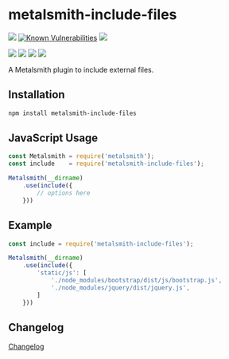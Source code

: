 # metalsmith-include-files

[![](https://badgen.net/npm/v/metalsmith-include-files?icon=npm)](https://www.npmjs.com/package/metalsmith-include-files)
[![Known Vulnerabilities](https://snyk.io/test/npm/metalsmith-include-files/badge.svg)](https://snyk.io/test/npm/metalsmith-include-files)
[![](https://badgen.net/npm/dw/metalsmith-include-files)](https://www.npmjs.com/package/metalsmith-include-files)

[![](https://badgen.net/badge/emmercm/metalsmith-include-files/purple?icon=github)](https://github.com/emmercm/metalsmith-include-files)
[![](https://badgen.net/circleci/github/emmercm/metalsmith-include-files/master?icon=circleci)](https://github.com/emmercm/metalsmith-include-files/blob/master/.circleci/config.yml)
[![](https://badgen.net/codecov/c/github/emmercm/metalsmith-include-files/master?icon=codecov)](https://codecov.io/gh/emmercm/metalsmith-include-files)
[![](https://badgen.net/github/license/emmercm/metalsmith-include-files?color=grey)](https://github.com/emmercm/metalsmith-include-files/blob/master/LICENSE)

A Metalsmith plugin to include external files.

## Installation

```bash
npm install metalsmith-include-files
```

## JavaScript Usage

```javascript
const Metalsmith = require('metalsmith');
const include    = require('metalsmith-include-files');

Metalsmith(__dirname)
    .use(include({
        // options here
    }))
```

## Example

```javascript
const include = require('metalsmith-include-files');

Metalsmith(__dirname)
    .use(include({
        'static/js': [
            './node_modules/bootstrap/dist/js/bootstrap.js',
            './node_modules/jquery/dist/jquery.js',
        ]
    }))
```

## Changelog

[Changelog](./CHANGELOG.md)
